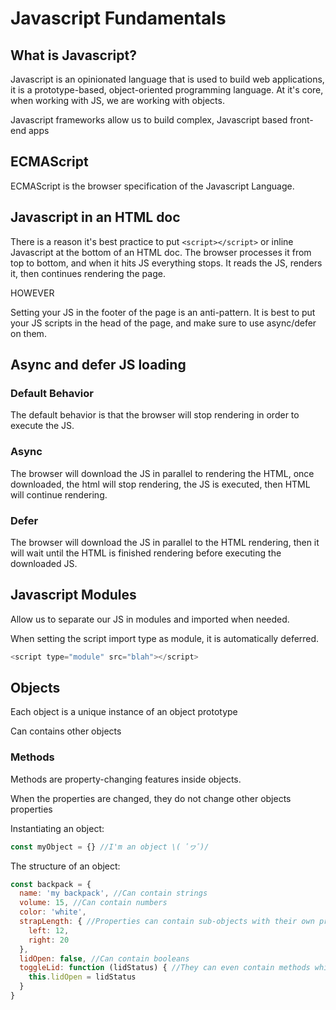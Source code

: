 # Javascript Fundamentals

## What is Javascript?

Javascript is an opinionated language that is used to build web applications, it is a prototype-based, 
object-oriented programming language. At it's core, when working with JS, we are working with objects.

Javascript frameworks allow us to build complex, Javascript based front-end apps

## ECMAScript
ECMAScript is the browser specification of the Javascript Language.

## Javascript in an HTML doc
There is a reason it's best practice to put `<script></script>` or inline Javascript at the bottom of an HTML doc. 
The browser processes it from top to bottom, and when it hits JS everything stops. It reads the JS, renders it, then 
continues rendering the page.

HOWEVER

Setting your JS in the footer of the page is an anti-pattern. It is best to put your JS scripts in the head of the page, and make sure to use async/defer on them.

## Async and defer JS loading
### Default Behavior
The default behavior is that the browser will stop rendering in order to execute the JS.

### Async
The browser will download the JS in parallel to rendering the HTML, once downloaded, the html will stop rendering, the JS is executed, then HTML will continue rendering.

### Defer
The browser will download the JS in parallel to the HTML rendering, then it will wait until the HTML is finished rendering before executing the downloaded JS.

## Javascript Modules
Allow us to separate our JS in modules and imported when needed.

When setting the script import type as module, it is automatically deferred.
``` Javascript
<script type="module" src="blah"></script>

```


## Objects

Each object is a unique instance of an object prototype

Can contains other objects

### Methods

Methods are property-changing features inside objects.

When the properties are changed, they do not change other objects properties

Instantiating an object:
```javascript
const myObject = {} //I'm an object \( ﾟヮﾟ)/
```

The structure of an object:
```javascript
const backpack = {
  name: 'my backpack', //Can contain strings
  volume: 15, //Can contain numbers
  color: 'white',
  strapLength: { //Properties can contain sub-objects with their own properties
    left: 12,
    right: 20
  },
  lidOpen: false, //Can contain booleans
  toggleLid: function (lidStatus) { //They can even contain methods which are properties containing functions
    this.lidOpen = lidStatus
  }
}
```
